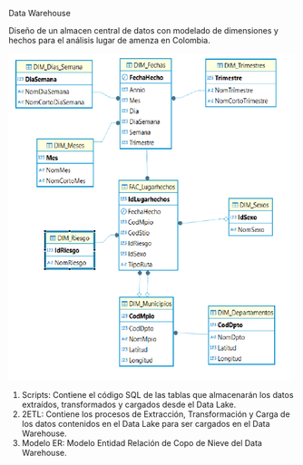 Data Warehouse

Diseño de un almacen central de datos con modelado de dimensiones y hechos para el análisis lugar de amenza en Colombia.

![DWHSdiagrama.png](https://github.com/Saren-Cased/lugar_Hechos/blob/f86f2c74f9d8f45c04ff0dc750c57aad3b0165db/DataWareHouse/ETL/diagrama%20DWHS.png)

1. Scripts: Contiene el código SQL de las tablas que almacenarán los datos extraídos, transformados y cargados desde el Data Lake.
2. 2ETL: Contiene los procesos de Extracción, Transformación y Carga de los datos contenidos en el Data Lake para ser cargados en el Data Warehouse.
3. Modelo ER: Modelo Entidad Relación de Copo de Nieve del Data Warehouse.
